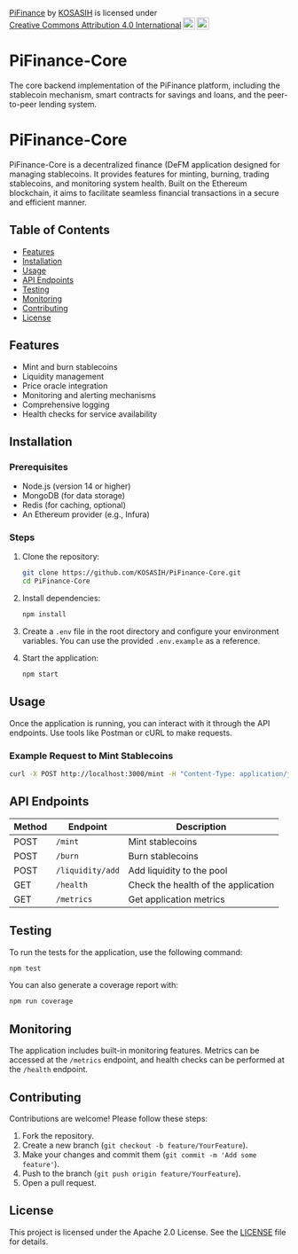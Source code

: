 <p xmlns:cc="http://creativecommons.org/ns#" xmlns:dct="http://purl.org/dc/terms/"><a property="dct:title" rel="cc:attributionURL" href="https://github.com/KOSASIH/PiFinance-Core">PiFinance</a> by <a rel="cc:attributionURL dct:creator" property="cc:attributionName" href="https://www.linkedin.com/in/kosasih-81b46b5a">KOSASIH</a> is licensed under <a href="https://creativecommons.org/licenses/by/4.0/?ref=chooser-v1" target="_blank" rel="license noopener noreferrer" style="display:inline-block;">Creative Commons Attribution 4.0 International<img style="height:22px!important;margin-left:3px;vertical-align:text-bottom;" src="https://mirrors.creativecommons.org/presskit/icons/cc.svg?ref=chooser-v1" alt=""><img style="height:22px!important;margin-left:3px;vertical-align:text-bottom;" src="https://mirrors.creativecommons.org/presskit/icons/by.svg?ref=chooser-v1" alt=""></a></p>

# PiFinance-Core
The core backend implementation of the PiFinance platform, including the stablecoin mechanism, smart contracts for savings and loans, and the peer-to-peer lending system.

# PiFinance-Core

PiFinance-Core is a decentralized finance (DeFM application designed for managing stablecoins. It provides features for minting, burning, trading stablecoins, and monitoring system health. Built on the Ethereum blockchain, it aims to facilitate seamless financial transactions in a secure and efficient manner.

## Table of Contents

- [Features](#features)
- [Installation](#installation)
- [Usage](#usage)
- [API Endpoints](#api-endpoints)
- [Testing](#testing)
- [Monitoring](#monitoring)
- [Contributing](#contributing)
- [License](#license)

## Features

- Mint and burn stablecoins
- Liquidity management
- Price oracle integration
- Monitoring and alerting mechanisms
- Comprehensive logging
- Health checks for service availability

## Installation

### Prerequisites

- Node.js (version 14 or higher)
- MongoDB (for data storage)
- Redis (for caching, optional)
- An Ethereum provider (e.g., Infura)

### Steps

1. Clone the repository:
   ```bash
   git clone https://github.com/KOSASIH/PiFinance-Core.git
   cd PiFinance-Core
   ```

2. Install dependencies:
   ```bash
   npm install
   ```

3. Create a `.env` file in the root directory and configure your environment variables. You can use the provided `.env.example` as a reference.

4. Start the application:
   ```bash
   npm start
   ```

## Usage

Once the application is running, you can interact with it through the API endpoints. Use tools like Postman or cURL to make requests.

### Example Request to Mint Stablecoins

```bash
curl -X POST http://localhost:3000/mint -H "Content-Type: application/json" -d '{"amount": 100}'
```

## API Endpoints

| Method | Endpoint               | Description                          |
|--------|------------------------|--------------------------------------|
| POST   | `/mint`                | Mint stablecoins                     |
| POST   | `/burn`                | Burn stablecoins                     |
| POST   | `/liquidity/add`       | Add liquidity to the pool            |
| GET    | `/health`              | Check the health of the application  |
| GET    | `/metrics`             | Get application metrics               |

## Testing

To run the tests for the application, use the following command:

```bash
npm test
```

You can also generate a coverage report with:

```bash
npm run coverage
```

## Monitoring

The application includes built-in monitoring features. Metrics can be accessed at the `/metrics` endpoint, and health checks can be performed at the `/health` endpoint.

## Contributing

Contributions are welcome! Please follow these steps:

1. Fork the repository.
2. Create a new branch (`git checkout -b feature/YourFeature`).
3. Make your changes and commit them (`git commit -m 'Add some feature'`).
4. Push to the branch (`git push origin feature/YourFeature`).
5. Open a pull request.

## License

This project is licensed under the Apache 2.0 License. See the [LICENSE](LICENSE) file for details.


